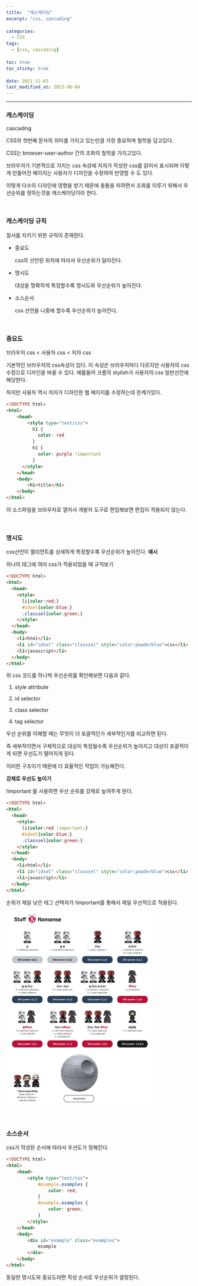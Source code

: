 ```yaml
---
title:  "캐스케이딩"
excerpt: "css, cascading"

categories:
  - CSS
tags:
  - [css, cascading]

toc: true
toc_sticky: true
 
date: 2021-11-03 
last_modified_at: 2023-06-04
---  
```


***

### 캐스케이딩  

cascading  

CSS의 첫번째 문자의 의미를 가지고 있는만큼 가장 중요하며 철학을 담고있다.  

CSS는 browser-user-author 간의 조화의 철학을 가지고있다.  

브라우저가 기본적으로 가지는 css 속성에 저자가 작성한 css를 읽어서 표시되며 이렇게 만들어진 페이지는 사용자가 디자인을 수정하여 반영할 수 도 있다.

이렇게 다수의 디자인에 영향을 받기 때문에 충돌을 피하면서 조화를 이루기 위해서 우선순위를 정하는것을 캐스케이딩이라 한다.

<br>

### 캐스케이딩 규칙  
질서를 지키기 위한 규칙이 존재한다.  

* 중요도 

  css의 선언된 위치에 따라서 우선순위가 달라진다.  

* 명시도  

  대상을 명확하게 특정할수록 명시도와 우선순위가 높아진다. 

* 소스순서

  css 선언을 나중에 할수록 우선순위가 높아진다.  

<br>

### 중요도  

브라우저 css < 사용자 css < 저자 css

기본적인 브라우저의 css속성이 있다. 이 속성은 브라우저마다 다르지만 사용자의 css 수정으로 디자인을 바꿀 수 있다. 예를들어 크롬의 stylish가 사용자의 css 일반선언에 해당한다. 

하지만 사용자 역시 저자가 디자인한 웹 페이지를 수정하는데 한계가있다.   

```html
<!DOCTYPE html>
<html>
    <head>
        <style type="text/css">
          h1 {
            color: red
          }
          h1 {
            color: purple !important
          }
      </style>
    </head>
    <body>
        <h1>title</h1>
    </body>
</html>
```

이 소스파일을 브라우저로 열어서 개발자 도구로 편집해보면 편집이 적용되지 않는다.  

<br>

### 명시도  

css선언이 엘리먼트를 상세하게 특정할수록 우선순위가 높아진다. 
**예시**  

하나의 태그에 여러 css가 적용되었을 때 규칙보기  

```html
<!DOCTYPE html>
<html>
  <head>
    <style>
      li{color:red;}
      #idsel{color:blue;}
      .classsel{color:green;}
    </style>
  </head>
  <body>
    <li>html</li>
    <li id="idsel" class="classsel" style="color:powderblue">css</li>
    <li>javascript</li>
  </body>
</html>
```
위 css 코드를 하나씩 우선순위를 확인해보면 다음과 같다.  

1. style attribute

2. id selector

3. class selector

4. tag selector

우선 순위를 이해할 때는 무엇이 더 포괄적인가 세부적인가를 비교하면 된다.  

즉 세부적이면서 구체적으로 대상이 특정될수록 우선순위가 높아지고 대상이 포괄적이게 되면 우선도가 떨어지게 된다.  

이러한 구조이기 때문에 더 효율적인 작업이 가능해진다.  

**강제로 우선도 높이기**  

!important 를 사용하면 우선 순위를 강제로 높여주게 된다.  

```html
<!DOCTYPE html>
<html>
  <head>
    <style>
      li{color:red !important;}
      #idsel{color:blue;}
      .classsel{color:green;}
    </style>
  </head>
  <body>
    <li>html</li>
    <li id="idsel" class="classsel" style="color:powderblue">css</li>
    <li>javascript</li>
  </body>
</html>
```

순위가 제일 낮은 태그 선택자가 !important를 통해서 제일 우선적으로 적용된다.  

<img src="/assets/images/posting/20211103/evince.png" alt="evince" title="https://stuffandnonsense.co.uk/archives/css_specificity_wars.html" width="400"><br>

<br>

### 소스순서  

css가 작성된 순서에 따라서 우선도가 정해진다.  

```html
<!DOCTYPE html>
<html>
    <head>
        <style type="text/css">
            #example.examples {
                color: red;
            }
            #example.examples {
                color: green;
            }
        </style>
    </head>
    <body>
        <div id="example" class="examples">
            example
        </div>
    </body>
</html>
```

동일한 명시도와 중요도라면 작성 순서로 우선순위가 결정된다. 